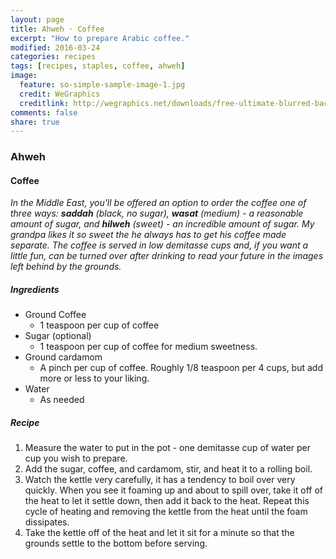 ```yaml
---
layout: page
title: Ahweh · Coffee
excerpt: "How to prepare Arabic coffee."
modified: 2016-03-24
categories: recipes
tags: [recipes, staples, coffee, ahweh]
image:
  feature: so-simple-sample-image-1.jpg
  credit: WeGraphics
  creditlink: http://wegraphics.net/downloads/free-ultimate-blurred-background-pack/
comments: false
share: true
---
```


### Ahweh

#### Coffee

*In the Middle East, you'll be offered an option to order the coffee one of three ways: **saddah** (black, no sugar), **wasat** (medium) - a reasonable amount of sugar, and **hilweh** (sweet) - an incredible amount of sugar. My grandpa likes it so sweet the he always has to get his coffee made separate. The coffee is served in low demitasse cups and, if you want a little fun, can be turned over after drinking to read your future in the images left behind by the grounds.*

##### Ingredients

-	Ground Coffee
	-	1 teaspoon per cup of coffee
-	Sugar (optional)
	-	1 teaspoon per cup of coffee for medium sweetness.
-	Ground cardamom
	-	A pinch per cup of coffee. Roughly 1/8 teaspoon per 4 cups, but add more or less to your liking.
-	Water
	-	As needed

##### Recipe

1.	Measure the water to put in the pot - one demitasse cup of water per cup you wish to prepare.
2.	Add the sugar, coffee, and cardamom, stir, and heat it to a rolling boil.
3.	Watch the kettle very carefully, it has a tendency to boil over very quickly. When you see it foaming up and about to spill over, take it off of the heat to let it settle down, then add it back to the heat. Repeat this cycle of heating and removing the kettle from the heat until the foam dissipates.
4.	Take the kettle off of the heat and let it sit for a minute so that the grounds settle to the bottom before serving.
